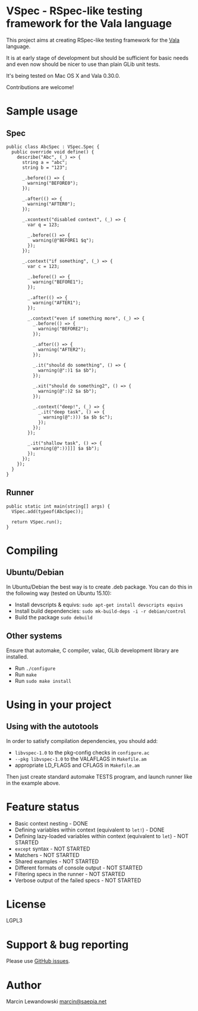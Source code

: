 # VSpec - RSpec-like testing framework for the Vala language

This project aims at creating RSpec-like testing framework for the
[Vala](http://live.gnome.org/Vala) language.

It is at early stage of development but should be sufficient for basic needs
and even now should be nicer to use than plain GLib unit tests.

It's being tested on Mac OS X and Vala 0.30.0.

Contributions are welcome!

# Sample usage

## Spec

```vala
public class AbcSpec : VSpec.Spec {
  public override void define() {
    describe("Abc", (_) => {
      string a = "abc";
      string b = "123";

      _.before(() => {
        warning("BEFORE0");
      });

      _.after(() => {
        warning("AFTER0");
      });

      _.xcontext("disabled context", (_) => {
        var q = 123;

        _.before(() => {
          warning(@"BEFORE1 $q");
        });
      });

      _.context("if something", (_) => {
        var c = 123;

        _.before(() => {
          warning("BEFORE1");
        });

        _.after(() => {
          warning("AFTER1");
        });

        _.context("even if something more", (_) => {
          _.before(() => {
            warning("BEFORE2");
          });

          _.after(() => {
            warning("AFTER2");
          });

          _.it("should do something", () => {
            warning(@":)1 $a $b");
          });

          _.xit("should do something2", () => {
            warning(@":)2 $a $b");
          });

          _.context("deep!", (_) => {
            _.it("deep task", () => {
              warning(@":))) $a $b $c");
            });
          });
        });

        _.it("shallow task", () => {
          warning(@":))]]] $a $b");
        });
      });
    });
  }
}
```

## Runner

```vala
public static int main(string[] args) {
  VSpec.add(typeof(AbcSpec));

  return VSpec.run();
}
```


# Compiling

## Ubuntu/Debian

In Ubuntu/Debian the best way is to create .deb package. You can do this in the
following way (tested on Ubuntu 15.10):

* Install devscripts & equivs: `sudo apt-get install devscripts equivs`
* Install build dependencies: `sudo mk-build-deps -i -r debian/control`
* Build the package `sudo debuild`

## Other systems

Ensure that automake, C compiler, valac, GLib development library are installed.

* Run `./configure`
* Run `make`
* Run `sudo make install`


# Using in your project

## Using with the autotools

In order to satisfy compilation dependencies, you should add:

* `libvspec-1.0` to the pkg-config checks in `configure.ac`
* `--pkg libvspec-1.0` to the VALAFLAGS in `Makefile.am`
* appropriate LD_FLAGS and CFLAGS in `Makefile.am`

Then just create standard automake TESTS program, and launch runner like in the
example above.


# Feature status

* Basic context nesting - DONE
* Defining variables within context (equivalent to `let!`) - DONE
* Defining lazy-loaded variables within context (equivalent to `let`) - NOT STARTED
* `except` syntax - NOT STARTED
* Matchers - NOT STARTED
* Shared examples - NOT STARTED
* Different formats of console output - NOT STARTED
* Filtering specs in the runner - NOT STARTED
* Verbose output of the failed specs - NOT STARTED

# License

LGPL3


# Support & bug reporting

Please use [GitHub issues](https://github.com/mspanc/vspec/issues).


# Author

Marcin Lewandowski <marcin@saepia.net>
